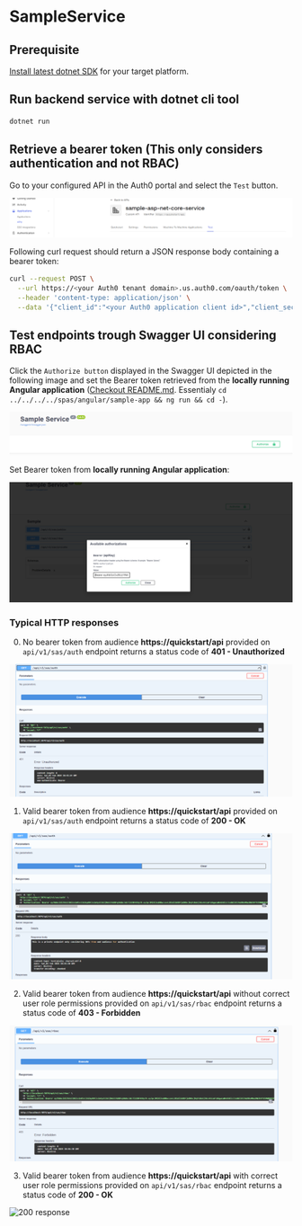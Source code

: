 # SampleService

## Prerequisite

[Install latest dotnet SDK](https://dotnet.microsoft.com/en-us/download) for your target platform.

## Run backend service with dotnet cli tool

```sh
dotnet run
```

## Retrieve a bearer token (This only considers authentication and not RBAC)

Go to your configured API in the Auth0 portal and select the `Test` button. 

![Auth0 portal view with test button](./images/auth0-portal-view001.PNG)

Following curl request should return a JSON response body containing a bearer token:

```sh
curl --request POST \
  --url https://<your Auth0 tenant domain>.us.auth0.com/oauth/token \
  --header 'content-type: application/json' \
  --data '{"client_id":"<your Auth0 application client id>","client_secret":"<your Auth0 application client secret>","audience":"<your Auth0 applicatio audience, e.g. https://quickstart/api>","grant_type":"client_credentials"}'
```

## Test endpoints trough Swagger UI considering RBAC

Click the `Authorize button` displayed in the Swagger UI depicted in the following image and set the Bearer token retrieved from the **locally running Angular application** ([Checkout README.md](../../../../spas/angular/sample-app/README.md). Essentialy `cd ../../../../spas/angular/sample-app && ng run && cd -`). 

![Click on the swagger UI authorization button](./images/swagger-ui-authorization-button.PNG)

Set Bearer token from **locally running Angular application**:

![Set bearer token retrieved from ](./images/set-bearer-token.PNG)

### Typical HTTP responses

0. No bearer token from audience **https://quickstart/api** provided on `api/v1/sas/auth` endpoint returns a status code of **401 - Unauthorized**

![401 response](./images/401-response.PNG)

1. Valid bearer token from audience **https://quickstart/api** provided on `api/v1/sas/auth` endpoint returns a status code of **200 - OK**

![200 response](./images/200-response-auth-endpoint.PNG)

2. Valid bearer token from audience **https://quickstart/api** without correct user role permissions provided on `api/v1/sas/rbac` endpoint returns a status code of **403 - Forbidden**

![403 response](./images/403-response.PNG)

3. Valid bearer token from audience **https://quickstart/api** with correct user role permissions provided on `api/v1/sas/rbac` endpoint returns a status code of **200 - OK**

![200 response](./images/200-response-rbac-endpoint)